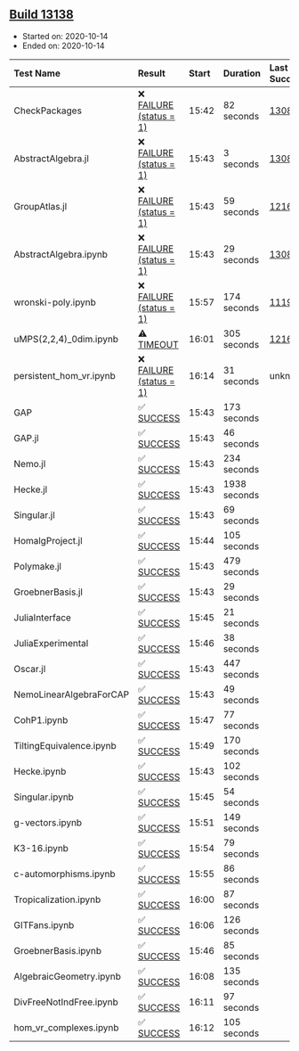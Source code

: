 ## [Build 13138](https://oscarci.mathematik.uni-kl.de/job/oscar/13138/)

* Started on: 2020-10-14
* Ended on: 2020-10-14

| Test Name    | Result | Start | Duration | Last Success | First Failure |
|:-------------|:-------|:------|:---------|:-------------|:--------------|
| CheckPackages | ❌ [FAILURE (status = 1)](https://oscarci.mathematik.uni-kl.de/job/oscar/13138/artifact/logs/build-13138/CheckPackages.log) | 15:42 | 82 seconds | [13085](https://oscarci.mathematik.uni-kl.de/job/oscar/13085/) | [13086](https://oscarci.mathematik.uni-kl.de/job/oscar/13086/) |
| AbstractAlgebra.jl | ❌ [FAILURE (status = 1)](https://oscarci.mathematik.uni-kl.de/job/oscar/13138/artifact/logs/build-13138/AbstractAlgebra.jl.log) | 15:43 | 3 seconds | [13085](https://oscarci.mathematik.uni-kl.de/job/oscar/13085/) | [13086](https://oscarci.mathematik.uni-kl.de/job/oscar/13086/) |
| GroupAtlas.jl | ❌ [FAILURE (status = 1)](https://oscarci.mathematik.uni-kl.de/job/oscar/13138/artifact/logs/build-13138/GroupAtlas.jl.log) | 15:43 | 59 seconds | [12167](https://oscarci.mathematik.uni-kl.de/job/oscar/12167/) | [12168](https://oscarci.mathematik.uni-kl.de/job/oscar/12168/) |
| AbstractAlgebra.ipynb | ❌ [FAILURE (status = 1)](https://oscarci.mathematik.uni-kl.de/job/oscar/13138/artifact/logs/build-13138/AbstractAlgebra.ipynb.log) | 15:43 | 29 seconds | [13085](https://oscarci.mathematik.uni-kl.de/job/oscar/13085/) | [13086](https://oscarci.mathematik.uni-kl.de/job/oscar/13086/) |
| wronski-poly.ipynb | ❌ [FAILURE (status = 1)](https://oscarci.mathematik.uni-kl.de/job/oscar/13138/artifact/logs/build-13138/wronski-poly.ipynb.log) | 15:57 | 174 seconds | [11192](https://oscarci.mathematik.uni-kl.de/job/oscar/11192/) | [11193](https://oscarci.mathematik.uni-kl.de/job/oscar/11193/) |
| uMPS(2,2,4)_0dim.ipynb | ⚠ [TIMEOUT](https://oscarci.mathematik.uni-kl.de/job/oscar/13138/artifact/logs/build-13138/uMPS-2-2-4-_0dim.ipynb.log) | 16:01 | 305 seconds | [12167](https://oscarci.mathematik.uni-kl.de/job/oscar/12167/) | [12168](https://oscarci.mathematik.uni-kl.de/job/oscar/12168/) |
| persistent_hom_vr.ipynb | ❌ [FAILURE (status = 1)](https://oscarci.mathematik.uni-kl.de/job/oscar/13138/artifact/logs/build-13138/persistent_hom_vr.ipynb.log) | 16:14 | 31 seconds | unknown | unknown |
| GAP | ✅ [SUCCESS](https://oscarci.mathematik.uni-kl.de/job/oscar/13138/artifact/logs/build-13138/GAP.log) | 15:43 | 173 seconds |  |  |
| GAP.jl | ✅ [SUCCESS](https://oscarci.mathematik.uni-kl.de/job/oscar/13138/artifact/logs/build-13138/GAP.jl.log) | 15:43 | 46 seconds |  |  |
| Nemo.jl | ✅ [SUCCESS](https://oscarci.mathematik.uni-kl.de/job/oscar/13138/artifact/logs/build-13138/Nemo.jl.log) | 15:43 | 234 seconds |  |  |
| Hecke.jl | ✅ [SUCCESS](https://oscarci.mathematik.uni-kl.de/job/oscar/13138/artifact/logs/build-13138/Hecke.jl.log) | 15:43 | 1938 seconds |  |  |
| Singular.jl | ✅ [SUCCESS](https://oscarci.mathematik.uni-kl.de/job/oscar/13138/artifact/logs/build-13138/Singular.jl.log) | 15:43 | 69 seconds |  |  |
| HomalgProject.jl | ✅ [SUCCESS](https://oscarci.mathematik.uni-kl.de/job/oscar/13138/artifact/logs/build-13138/HomalgProject.jl.log) | 15:44 | 105 seconds |  |  |
| Polymake.jl | ✅ [SUCCESS](https://oscarci.mathematik.uni-kl.de/job/oscar/13138/artifact/logs/build-13138/Polymake.jl.log) | 15:43 | 479 seconds |  |  |
| GroebnerBasis.jl | ✅ [SUCCESS](https://oscarci.mathematik.uni-kl.de/job/oscar/13138/artifact/logs/build-13138/GroebnerBasis.jl.log) | 15:43 | 29 seconds |  |  |
| JuliaInterface | ✅ [SUCCESS](https://oscarci.mathematik.uni-kl.de/job/oscar/13138/artifact/logs/build-13138/JuliaInterface.log) | 15:45 | 21 seconds |  |  |
| JuliaExperimental | ✅ [SUCCESS](https://oscarci.mathematik.uni-kl.de/job/oscar/13138/artifact/logs/build-13138/JuliaExperimental.log) | 15:46 | 38 seconds |  |  |
| Oscar.jl | ✅ [SUCCESS](https://oscarci.mathematik.uni-kl.de/job/oscar/13138/artifact/logs/build-13138/Oscar.jl.log) | 15:43 | 447 seconds |  |  |
| NemoLinearAlgebraForCAP | ✅ [SUCCESS](https://oscarci.mathematik.uni-kl.de/job/oscar/13138/artifact/logs/build-13138/NemoLinearAlgebraForCAP.log) | 15:43 | 49 seconds |  |  |
| CohP1.ipynb | ✅ [SUCCESS](https://oscarci.mathematik.uni-kl.de/job/oscar/13138/artifact/logs/build-13138/CohP1.ipynb.log) | 15:47 | 77 seconds |  |  |
| TiltingEquivalence.ipynb | ✅ [SUCCESS](https://oscarci.mathematik.uni-kl.de/job/oscar/13138/artifact/logs/build-13138/TiltingEquivalence.ipynb.log) | 15:49 | 170 seconds |  |  |
| Hecke.ipynb | ✅ [SUCCESS](https://oscarci.mathematik.uni-kl.de/job/oscar/13138/artifact/logs/build-13138/Hecke.ipynb.log) | 15:43 | 102 seconds |  |  |
| Singular.ipynb | ✅ [SUCCESS](https://oscarci.mathematik.uni-kl.de/job/oscar/13138/artifact/logs/build-13138/Singular.ipynb.log) | 15:45 | 54 seconds |  |  |
| g-vectors.ipynb | ✅ [SUCCESS](https://oscarci.mathematik.uni-kl.de/job/oscar/13138/artifact/logs/build-13138/g-vectors.ipynb.log) | 15:51 | 149 seconds |  |  |
| K3-16.ipynb | ✅ [SUCCESS](https://oscarci.mathematik.uni-kl.de/job/oscar/13138/artifact/logs/build-13138/K3-16.ipynb.log) | 15:54 | 79 seconds |  |  |
| c-automorphisms.ipynb | ✅ [SUCCESS](https://oscarci.mathematik.uni-kl.de/job/oscar/13138/artifact/logs/build-13138/c-automorphisms.ipynb.log) | 15:55 | 86 seconds |  |  |
| Tropicalization.ipynb | ✅ [SUCCESS](https://oscarci.mathematik.uni-kl.de/job/oscar/13138/artifact/logs/build-13138/Tropicalization.ipynb.log) | 16:00 | 87 seconds |  |  |
| GITFans.ipynb | ✅ [SUCCESS](https://oscarci.mathematik.uni-kl.de/job/oscar/13138/artifact/logs/build-13138/GITFans.ipynb.log) | 16:06 | 126 seconds |  |  |
| GroebnerBasis.ipynb | ✅ [SUCCESS](https://oscarci.mathematik.uni-kl.de/job/oscar/13138/artifact/logs/build-13138/GroebnerBasis.ipynb.log) | 15:46 | 85 seconds |  |  |
| AlgebraicGeometry.ipynb | ✅ [SUCCESS](https://oscarci.mathematik.uni-kl.de/job/oscar/13138/artifact/logs/build-13138/AlgebraicGeometry.ipynb.log) | 16:08 | 135 seconds |  |  |
| DivFreeNotIndFree.ipynb | ✅ [SUCCESS](https://oscarci.mathematik.uni-kl.de/job/oscar/13138/artifact/logs/build-13138/DivFreeNotIndFree.ipynb.log) | 16:11 | 97 seconds |  |  |
| hom_vr_complexes.ipynb | ✅ [SUCCESS](https://oscarci.mathematik.uni-kl.de/job/oscar/13138/artifact/logs/build-13138/hom_vr_complexes.ipynb.log) | 16:12 | 105 seconds |  |  |
